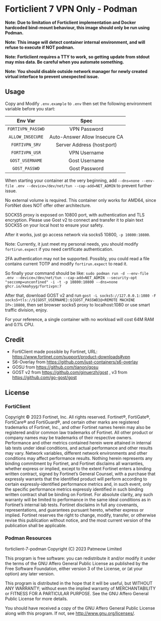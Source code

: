 # Forticlient 7 VPN Only - Podman

**Note: Due to limitation of Forticlient implementation and Docker hardcoded bind-mount behaviour, this image should only be run using Podman.**

**Note: This image will detect container internal environment, and will refuse to execute if NOT podman.**

**Note: Forticlient requires a TTY to work, so getting update from stdout may miss data. Be careful when you automate something.**

**Note: You should disable outside network manager for newly created virtual interface to prevent unexpected issue.**

## Usage

Copy and Modify `.env.example` to `.env` then set the following environment variable before you start: 

|          Env Var         |  Spec  |
|:------------------------:|:------:|
|`FORTIVPN_PASSWD`| VPN Password |
|`ALLOW_INSECURE`| Auto-Answer Allow Insecure CA|
|`FORTIVPN_SRV`| Server Address (host:port) |
|`FORTIVPN_USR`| VPN Username |
|`GOST_USERNAME`| Gost Username |
|`GOST_PASSWD`| Gost Password |

When starting your container at the very beginning, add `--dns=none --env-file .env --device=/dev/net/tun --cap-add=NET_ADMIN` to prevent further issue.

No external volume is required. This container only works for AMD64, since FortiNet does NOT offer other architecture.

SOCKS5 proxy is exposed on 10800 port, with authentication and TLS encryption. Please use Gost v2 to connect and transfer it to plain text SOCKS5 on your local host to ensure your safety.

After it works, just go access network via socks5 10800, `-p 10800:10800`.

Note: Currently, it just meet my personal needs, you should modify `fortirun.expect` if you need certificate authentication.

2FA authentication may not be supported. Possibly, you could read a file contains current TOTP and modify `fortirun.expect` to read it.

So finally your command should be like: `sudo podman run -d --env-file .env --device=/dev/net/tun --cap-add=NET_ADMIN --security-opt "seccomp=unconfined" -i -t -p 10800:10800 --dns=none ghcr.io/kmahyyg/fortivpn:7`

After that, download GOST v2 and run `gost -L socks5://127.0.0.1:1080 -F socks5+tls://${GOST_USERNAME}:${GOST_PASSWD}@<REMOTE MACHINE IP>:10800`, then set browser socks5 proxy to localhost:1080 or use smart traffic division, enjoy.

For your reference, a single container with no workload will cost 64M RAM and 0.1% CPU.

## Credit

- FortiClient made possible by Fortinet, URL: https://www.fortinet.com/support/product-downloads#vpn
- S6-Overlay from https://github.com/just-containers/s6-overlay
- GOSU from https://github.com/tianon/gosu 
- GOST v2 from https://github.com/ginuerzh/gost , v3 from https://github.com/go-gost/gost

## License

### FortiClient

Copyright © 2023 Fortinet, Inc. All rights reserved. Fortinet®, FortiGate®, FortiCare® and FortiGuard®, and certain other marks are registered trademarks of Fortinet, Inc., and other Fortinet names herein may also be registered and/or common law trademarks of Fortinet. All other product or company names may be trademarks of their respective owners. Performance and other metrics contained herein were attained in internal lab tests under ideal conditions, and actual performance and other results may vary. Network variables, different network environments and other conditions may affect performance results. Nothing herein represents any binding commitment by Fortinet, and Fortinet disclaims all warranties, whether express or implied, except to the extent Fortinet enters a binding written contract, signed by Fortinet’s General Counsel, with a purchase that expressly warrants that the identified product will perform according to certain expressly-identified performance metrics and, in such event, only the specific performance metrics expressly identified in such binding written contract shall be binding on Fortinet. For absolute clarity, any such warranty will be limited to performance in the same ideal conditions as in Fortinet’s internal lab tests. Fortinet disclaims in full any covenants, representations, and guarantees pursuant hereto, whether express or implied. Fortinet reserves the right to change, modify, transfer, or otherwise revise this publication without notice, and the most current version of the publication shall be applicable.

### Podman Resources

 forticlient-7-podman
 Copyright (C) 2023  Patmeow Limited
 
 This program is free software: you can redistribute it and/or modify
 it under the terms of the GNU Affero General Public License as published by
 the Free Software Foundation, either version 3 of the License, or
 (at your option) any later version.
 
 This program is distributed in the hope that it will be useful,
 but WITHOUT ANY WARRANTY; without even the implied warranty of
 MERCHANTABILITY or FITNESS FOR A PARTICULAR PURPOSE.  See the
 GNU Affero General Public License for more details.
 
 You should have received a copy of the GNU Affero General Public License
 along with this program.  If not, see <http://www.gnu.org/licenses/>.

